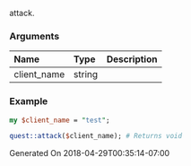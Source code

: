 attack.
### Arguments
**Name**|**Type**|**Description**
:---|:---|:---
client_name|string|

### Example

```perl
my $client_name = "test";

quest::attack($client_name); # Returns void
```


Generated On 2018-04-29T00:35:14-07:00